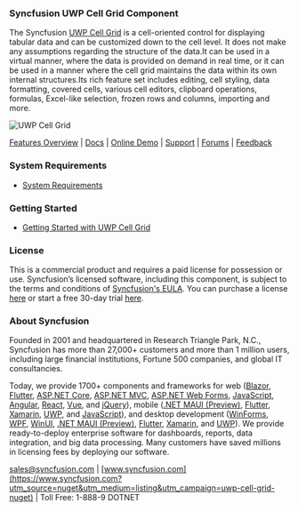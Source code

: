 ### Syncfusion UWP Cell Grid Component
The Syncfusion [UWP Cell Grid](https://www.syncfusion.com/uwp-ui-controls/excel-like-grid?utm_source=nuget&utm_medium=listing&utm_campaign=uwp-cell-grid-nuget) is a cell-oriented control for displaying tabular data and can be customized down to the cell level. It does not make any assumptions regarding the structure of the data.It can be used in a virtual manner, where the data is provided on demand in real time, or it can be used in a manner where the cell grid maintains the data within its own internal structures.Its rich feature set includes editing, cell styling, data formatting, covered cells, various cell editors, clipboard operations, formulas, Excel-like selection, frozen rows and columns, importing and more.

![UWP Cell Grid](https://cdn.syncfusion.com/nuget-readme/uwp/uwp-excel-like-grid.png)

[Features Overview](https://www.syncfusion.com/uwp-ui-controls/excel-like-grid?utm_source=nuget&utm_medium=listing&utm_campaign=uwp-cell-grid-nuget) | [Docs](https://help.syncfusion.com/uwp/cellgrid/getting-started?utm_source=nuget&utm_medium=listing&utm_campaign=uwp-cell-grid-nuget?utm_source=nuget&utm_medium=listing&utm_campaign=uwp-cell-grid-nuget) | [Online Demo](https://github.com/syncfusion/uwp-demos?utm_source=nuget&utm_medium=listing&utm_campaign=uwp-cell-grid-nuget) | [Support](https://www.syncfusion.com/support/directtrac/incidents/newincident?utm_source=nuget&utm_medium=listing&utm_campaign=uwp-cell-grid-nuget) | [Forums](https://www.syncfusion.com/forums/uwp?utm_source=nuget&utm_medium=listing&utm_campaign=uwp-cell-grid-nuget) | [Feedback](https://www.syncfusion.com/feedback/uwp?utm_source=nuget&utm_medium=listing&utm_campaign=uwp-cell-grid-nuget)

### System Requirements

* [System Requirements](https://help.syncfusion.com/uwp/installation-and-upgrade/system-requirements?utm_source=nuget&utm_medium=listing&utm_campaign=uwp-cell-grid-nuget)

### Getting Started

* [Getting Started with UWP Cell Grid](https://help.syncfusion.com/uwp/cellgrid/getting-started?utm_source=nuget&utm_medium=listing&utm_campaign=uwp-cell-grid-nuget?utm_source=nuget&utm_medium=listing&utm_campaign=uwp-cell-grid-nuget)

### License

This is a commercial product and requires a paid license for possession or use. Syncfusion’s licensed software, including this component, is subject to the terms and conditions of [Syncfusion's EULA](https://www.syncfusion.com/eula/es/?utm_source=nuget&utm_medium=listing&utm_campaign=uwp-cell-grid-nuget). You can purchase a license [here](https://www.syncfusion.com/sales/products?utm_source=nuget&utm_medium=listing&utm_campaign=uwp-cell-grid-nuget) or start a free 30-day trial [here](https://www.syncfusion.com/account/manage-trials/start-trials?utm_source=nuget&utm_medium=listing&utm_campaign=uwp-cell-grid-nuget).

### About Syncfusion

Founded in 2001 and headquartered in Research Triangle Park, N.C., Syncfusion has more than 27,000+ customers and more than 1 million users, including large financial institutions, Fortune 500 companies, and global IT consultancies.
 
Today, we provide 1700+ components and frameworks for web ([Blazor](https://www.syncfusion.com/blazor-components?utm_source=nuget&utm_medium=listing&utm_campaign=uwp-cell-grid-nuget), [Flutter](https://www.syncfusion.com/flutter-widgets?utm_source=nuget&utm_medium=listing&utm_campaign=uwp-cell-grid-nuget), [ASP.NET Core](https://www.syncfusion.com/aspnet-core-ui-controls?utm_source=nuget&utm_medium=listing&utm_campaign=uwp-cell-grid-nuget), [ASP.NET MVC](https://www.syncfusion.com/aspnet-mvc-ui-controls?utm_source=nuget&utm_medium=listing&utm_campaign=uwp-cell-grid-nuget), [ASP.NET Web Forms](https://www.syncfusion.com/jquery/aspnet-webforms-ui-controls?utm_source=nuget&utm_medium=listing&utm_campaign=uwp-cell-grid-nuget), [JavaScript](https://www.syncfusion.com/javascript-ui-controls?utm_source=nuget&utm_medium=listing&utm_campaign=uwp-cell-grid-nuget), [Angular](https://www.syncfusion.com/angular-ui-components?utm_source=nuget&utm_medium=listing&utm_campaign=uwp-cell-grid-nuget), [React](https://www.syncfusion.com/react-ui-components?utm_source=nuget&utm_medium=listing&utm_campaign=uwp-cell-grid-nuget), [Vue](https://www.syncfusion.com/vue-ui-components?utm_source=nuget&utm_medium=listing&utm_campaign=uwp-cell-grid-nuget), and [jQuery](https://www.syncfusion.com/jquery-ui-widgets?utm_source=nuget&utm_medium=listing&utm_campaign=uwp-cell-grid-nuget)), mobile ([.NET MAUI (Preview)](https://www.syncfusion.com/maui-controls?utm_source=nuget&utm_medium=listing&utm_campaign=uwp-cell-grid-nuget), [Flutter](https://www.syncfusion.com/flutter-widgets?utm_source=nuget&utm_medium=listing&utm_campaign=uwp-cell-grid-nuget), [Xamarin](https://www.syncfusion.com/xamarin-ui-controls?utm_source=nuget&utm_medium=listing&utm_campaign=uwp-cell-grid-nuget), [UWP](https://www.syncfusion.com/uwp-ui-controls?utm_source=nuget&utm_medium=listing&utm_campaign=uwp-cell-grid-nuget), and [JavaScript](https://www.syncfusion.com/javascript-ui-controls?utm_source=nuget&utm_medium=listing&utm_campaign=uwp-cell-grid-nuget)), and desktop development ([WinForms](https://www.syncfusion.com/winforms-ui-controls?utm_source=nuget&utm_medium=listing&utm_campaign=uwp-cell-grid-nuget), [WPF](https://www.syncfusion.com/wpf-controls?utm_source=nuget&utm_medium=listing&utm_campaign=uwp-cell-grid-nuget), [WinUI](https://www.syncfusion.com/winui-controls?utm_source=nuget&utm_medium=listing&utm_campaign=uwp-cell-grid-nuget), [.NET MAUI (Preview)](https://www.syncfusion.com/maui-controls?utm_source=nuget&utm_medium=listing&utm_campaign=uwp-cell-grid-nuget), [Flutter](https://www.syncfusion.com/flutter-widgets?utm_source=nuget&utm_medium=listing&utm_campaign=uwp-cell-grid-nuget), [Xamarin](https://www.syncfusion.com/xamarin-ui-controls?utm_source=nuget&utm_medium=listing&utm_campaign=uwp-cell-grid-nuget), and [UWP](https://www.syncfusion.com/uwp-ui-controls?utm_source=nuget&utm_medium=listing&utm_campaign=uwp-cell-grid-nuget)). We provide ready-to-deploy enterprise software for dashboards, reports, data integration, and big data processing. Many customers have saved millions in licensing fees by deploying our software.

[sales@syncfusion.com](mailto:sales@syncfusion.com?Subject=Syncfusion%20UWP%20Cell%20Grid-%20NuGet) | [www.syncfusion.com](https://www.syncfusion.com?utm_source=nuget&utm_medium=listing&utm_campaign=uwp-cell-grid-nuget) | Toll Free: 1-888-9 DOTNET


